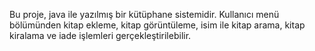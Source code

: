 Bu proje, java ile yazılmış bir kütüphane sistemidir. Kullanıcı menü bölümünden kitap ekleme, kitap görüntüleme, isim ile kitap arama, kitap kiralama ve iade işlemleri gerçekleştirilebilir.
